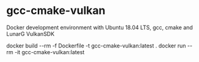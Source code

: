 # gcc-cmake-vulkan
Docker development environment with Ubuntu 18.04 LTS, gcc, cmake and LunarG VulkanSDK

docker build --rm -f Dockerfile -t gcc-cmake-vulkan:latest .
docker run --rm -it gcc-cmake-vulkan:latest